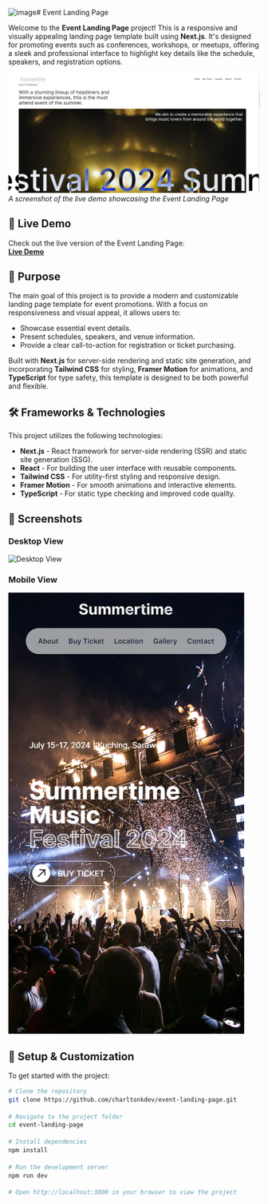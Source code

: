 ![image](https://github.com/user-attachments/assets/d6d56ab8-0daa-4479-8b3d-595027e27ab6)# Event Landing Page

Welcome to the **Event Landing Page** project! This is a responsive and visually appealing landing page template built using **Next.js**. It's designed for promoting events such as conferences, workshops, or meetups, offering a sleek and professional interface to highlight key details like the schedule, speakers, and registration options.

![Event Landing Page Screenshot](https://raw.githubusercontent.com/charltonkdev/event-landing-page/main/public/about.webp)  
_A screenshot of the live demo showcasing the Event Landing Page_

## 🔗 Live Demo

Check out the live version of the Event Landing Page:  
[**Live Demo**](https://event01.vercel.app/)

## 🚀 Purpose

The main goal of this project is to provide a modern and customizable landing page template for event promotions. With a focus on responsiveness and visual appeal, it allows users to:

- Showcase essential event details.
- Present schedules, speakers, and venue information.
- Provide a clear call-to-action for registration or ticket purchasing.

Built with **Next.js** for server-side rendering and static site generation, and incorporating **Tailwind CSS** for styling, **Framer Motion** for animations, and **TypeScript** for type safety, this template is designed to be both powerful and flexible.

## 🛠️ Frameworks & Technologies

This project utilizes the following technologies:

- **Next.js** - React framework for server-side rendering (SSR) and static site generation (SSG).
- **React** - For building the user interface with reusable components.
- **Tailwind CSS** - For utility-first styling and responsive design.
- **Framer Motion** - For smooth animations and interactive elements.
- **TypeScript** - For static type checking and improved code quality.

## 📸 Screenshots

### Desktop View  
![Desktop View](https://github.com/user-attachments/assets/d6d56ab8-0daa-4479-8b3d-595027e27ab6)

### Mobile View  
![Mobile View](https://raw.githubusercontent.com/charltonkdev/event-landing-page/main/public/event-mobile.webp)

## 📝 Setup & Customization

To get started with the project:

```bash
# Clone the repository
git clone https://github.com/charltonkdev/event-landing-page.git

# Navigate to the project folder
cd event-landing-page

# Install dependencies
npm install

# Run the development server
npm run dev

# Open http://localhost:3000 in your browser to view the project
